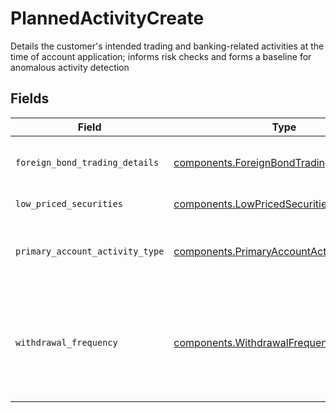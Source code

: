 # PlannedActivityCreate

Details the customer's intended trading and banking-related activities at the time of account application; informs risk checks and forms a baseline for anomalous activity detection


## Fields

| Field                                                                                                    | Type                                                                                                     | Required                                                                                                 | Description                                                                                              | Example                                                                                                  |
| -------------------------------------------------------------------------------------------------------- | -------------------------------------------------------------------------------------------------------- | -------------------------------------------------------------------------------------------------------- | -------------------------------------------------------------------------------------------------------- | -------------------------------------------------------------------------------------------------------- |
| `foreign_bond_trading_details`                                                                           | [components.ForeignBondTradingDetailsCreate](../../models/components/foreignbondtradingdetailscreate.md) | :heavy_check_mark:                                                                                       | Foreign bond trading detail                                                                              |                                                                                                          |
| `low_priced_securities`                                                                                  | [components.LowPricedSecuritiesCreate](../../models/components/lowpricedsecuritiescreate.md)             | :heavy_check_mark:                                                                                       | Low priced securities                                                                                    |                                                                                                          |
| `primary_account_activity_type`                                                                          | [components.PrimaryAccountActivityType](../../models/components/primaryaccountactivitytype.md)           | :heavy_check_mark:                                                                                       | The primary account activity type                                                                        | ACTIVE_TRADING                                                                                           |
| `withdrawal_frequency`                                                                                   | [components.WithdrawalFrequency](../../models/components/withdrawalfrequency.md)                         | :heavy_check_mark:                                                                                       | The frequency by which cash is anticipated to be withdrawn from the account                              | FREQUENT                                                                                                 |